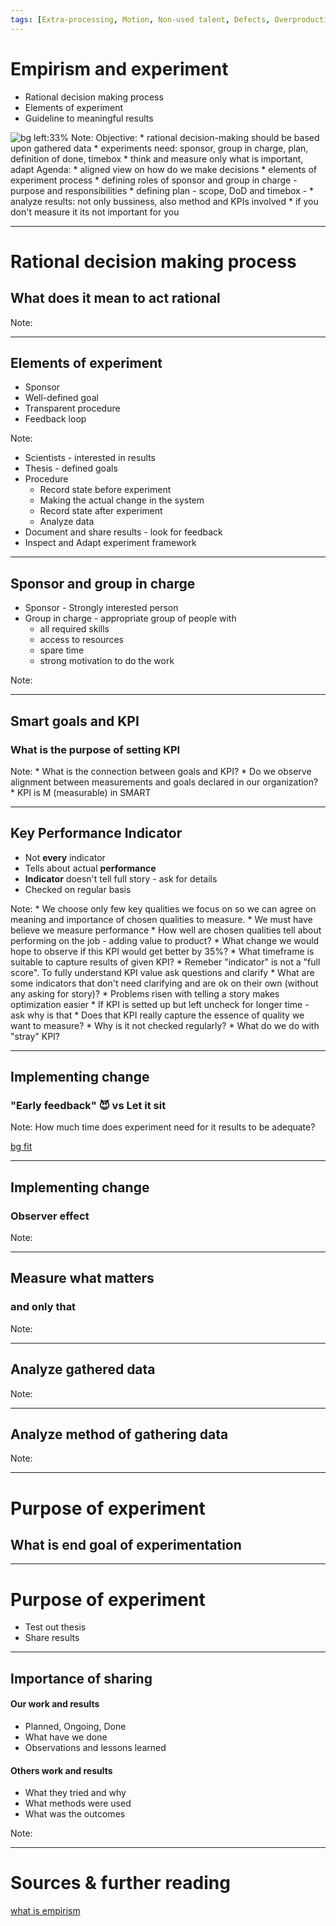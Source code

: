 ```yaml
---
tags: [Extra-processing, Motion, Non-used talent, Defects, Overproduction]
---
```


# Empirism and experiment

* Rational decision making process
* Elements of experiment
* Guideline to meaningful results

![bg left:33%][experiment]
Note:
Objective:
    * rational decision-making should be based upon gathered data
    * experiments need: sponsor, group in charge, plan, definition of done, timebox
    * think and measure only what is important, adapt
Agenda:
    * aligned view on how do we make decisions
    * elements of experiment process
    * defining roles of sponsor and group in charge - purpose and responsibilities
    * defining plan - scope, DoD and timebox - 
    * analyze results: not only bussiness, also method and KPIs involved
    * if you don't measure it its not important for you


---

# Rational decision making process

## What does it mean to act rational

Note: 



---

## Elements of experiment

* Sponsor
* Well-defined goal
* Transparent procedure
* Feedback loop

Note: 
* Scientists - interested in results
* Thesis - defined goals
* Procedure
  + Record state before experiment
  + Making the actual change in the system
  + Record state after experiment
  + Analyze data
* Document and share results - look for feedback
* Inspect and Adapt experiment framework


---

## Sponsor and group in charge

* Sponsor - Strongly interested person
* Group in charge - appropriate group of people with
  * all required skills
  * access to resources
  * spare time
  * strong motivation to do the work


Note: 



---

## Smart goals and KPI

### What is the purpose of setting KPI

Note: 
    * What is the connection between goals and KPI?
    * Do we observe alignment between measurements and goals declared in our organization?
    * KPI is M (measurable) in SMART


---

## Key Performance Indicator

* Not **every** indicator
* Tells about actual **performance**
* **Indicator** doesn't tell full story - ask for details
* Checked on regular basis

Note: 
    * We choose only few key qualities we focus on so we can agree on meaning and importance of chosen qualities to measure.
    * We must have believe we measure performance
      * How well are chosen qualities tell about performing on the job - adding value to product?
      * What change we would hope to observe if this KPI would get better by 35%?
      * What timeframe is suitable to capture results of given KPI?
    * Remeber "indicator" is not a "full score". To fully understand KPI value ask questions and clarify
      * What are some indicators that don't need clarifying and are ok on their own (without any asking for story)?
      * Problems risen with telling a story makes optimization easier
    * If KPI is setted up but left uncheck for longer time - ask why is that
      * Does that KPI really capture the essence of quality we want to measure?
      * Why is it not checked regularly? 
      * What do we do with "stray" KPI?


---

## Implementing change

### "Early feedback" 😈 vs Let it sit

Note: 
How much time does experiment need for it results to be adequate?

[bg fit][krol_julian]


---

## Implementing change

### Observer effect

Note: 



---

## Measure what matters

### and only that

Note: 



---

## Analyze gathered data

Note: 



---

## Analyze method of gathering data

Note: 



---

# Purpose of experiment

## What is end goal of experimentation

---

# Purpose of experiment

* Test out thesis
* Share results

---

## Importance of sharing

#### Our work and results

* Planned, Ongoing, Done
* What have we done
* Observations and lessons learned

#### Others work and results

* What they tried and why
* What methods were used
* What was the outcomes

Note: 



---

# Sources & further reading

[what is empirism]()

[experiment]: ../imgs/thisisengineering-raeng-kiVBdtYILQc-unsplash.jpg "Photo by ThisisEngineering RAEng on Unsplash https://unsplash.com/photos/kiVBdtYILQc"
[krol_julian]: https://i1.memy.pl/obrazki/2053349038_.jpg "https://memy.pl/mem_349038"
